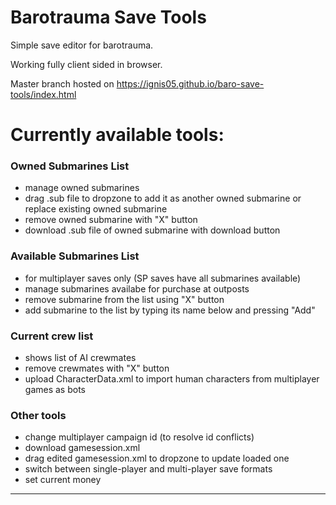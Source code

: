 # Barotrauma Save Tools

Simple save editor for barotrauma.

Working fully client sided in browser.

Master branch hosted on https://ignis05.github.io/baro-save-tools/index.html

# Currently available tools:

### Owned Submarines List

-  manage owned submarines
-  drag .sub file to dropzone to add it as another owned submarine or replace existing owned submarine
-  remove owned submarine with "X" button
-  download .sub file of owned submarine with download button

### Available Submarines List

-  for multiplayer saves only (SP saves have all submarines available)
-  manage submarines availabe for purchase at outposts
-  remove submarine from the list using "X" button
-  add submarine to the list by typing its name below and pressing "Add"

### Current crew list

-  shows list of AI crewmates
-  remove crewmates with "X" button
-  upload CharacterData.xml to import human characters from multiplayer games as bots

### Other tools

-  change multiplayer campaign id (to resolve id conflicts)
-  download gamesession.xml
-  drag edited gamesession.xml to dropzone to update loaded one
-  switch between single-player and multi-player save formats
-  set current money

<hr>
